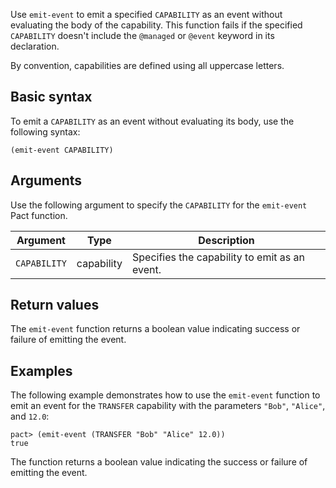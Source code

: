 
Use `emit-event` to emit a specified `CAPABILITY` as an event without evaluating the body of the capability. 
This function fails if the specified `CAPABILITY` doesn't include the `@managed` or `@event` keyword in its declaration.

By convention, capabilities are defined using all uppercase letters.

## Basic syntax

To emit a `CAPABILITY` as an event without evaluating its body, use the following syntax:

```pact
(emit-event CAPABILITY)
```

## Arguments

Use the following argument to specify the `CAPABILITY` for the `emit-event` Pact function.

| Argument   | Type | Description                                       |
|------------|------|---------------------------------------------------|
| `CAPABILITY` | capability | Specifies the capability to emit as an event. |

## Return values

The `emit-event` function returns a boolean value indicating success or failure of emitting the event.

## Examples

The following example demonstrates how to use the `emit-event` function to emit an event for the `TRANSFER` capability with the parameters `"Bob"`, `"Alice"`, and `12.0`:

```pact
pact> (emit-event (TRANSFER "Bob" "Alice" 12.0))
true
```

The function returns a boolean value indicating the success or failure of emitting the event.
